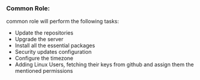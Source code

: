 ###  Common Role:
 common role will perform the following tasks:

- Update the repositories
- Upgrade the server
- Install all the essential packages
- Security updates configuration
- Configure the timezone
- Adding Linux Users, fetching their keys from github and assign them the mentioned permissions